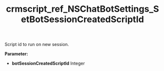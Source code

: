 ﻿---
title: crmscript_ref_NSChatBotSettings_SetBotSessionCreatedScriptId
description: NSChatBotSettings.SetBotSessionCreatedScriptId(Integer botSessionCreatedScriptId)
intellisense: NSChatBotSettings.SetBotSessionCreatedScriptId
keywords: NSChatBotSettings, GetBotSessionCreatedScriptId
so.topic: reference
---

Script id to run on new session.

**Parameter:** 
 - **botSessionCreatedScriptId** Integer

